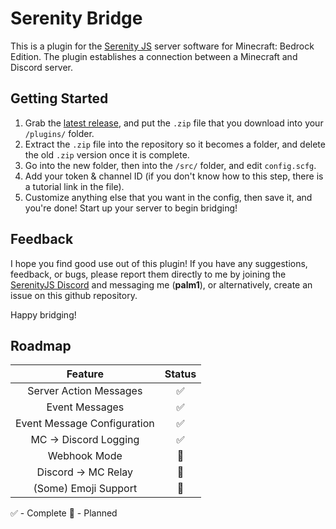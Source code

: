 # Serenity Bridge
This is a plugin for the [Serenity JS](https://github.com/SerenityJS/serenity/) server software for Minecraft: Bedrock Edition.
The plugin establishes a connection between a Minecraft and Discord server.

## Getting Started
1) Grab the [latest release](https://github.com/palmmc/serenity-bridge/releases/tag/Beta), and put the `.zip` file that you download into your `/plugins/` folder.
2) Extract the `.zip` file into the repository so it becomes a folder, and delete the old `.zip` version once it is complete.
3) Go into the new folder, then into the `/src/` folder, and edit `config.scfg`.
4) Add your token & channel ID (if you don't know how to this step, there is a tutorial link in the file).
5) Customize anything else that you want in the config, then save it, and you're done! Start up your server to begin bridging!

## Feedback
I hope you find good use out of this plugin!
If you have any suggestions, feedback, or bugs, please report them directly to me by joining the [SerenityJS Discord](https://discord.gg/6xBTEZcHHr) and messaging me (**palm1**), or alternatively, create an issue on this github repository.

Happy bridging!

## Roadmap
**Feature**|**Status**
:-----:|:-----:
Server Action Messages|✅
Event Messages|✅
Event Message Configuration|✅
MC -> Discord Logging|✅
Webhook Mode|🔶
Discord -> MC Relay|🔶
(Some) Emoji Support|🔶

✅ - Complete
🔶 - Planned